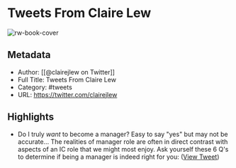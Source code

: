 # Tweets From Claire Lew

![rw-book-cover](https://pbs.twimg.com/profile_images/1778078801274318848/yexkPmJp.jpg)

## Metadata
- Author: [[@clairejlew on Twitter]]
- Full Title: Tweets From Claire Lew
- Category: #tweets
- URL: https://twitter.com/clairejlew

## Highlights
- Do I truly *want* to become a manager?
  Easy to say "yes" but may not be accurate... The realities of manager role are often in direct contrast with aspects of an IC role that we might most enjoy. 
  Ask yourself these 6 Q's to determine if being a manager is indeed right for you: ([View Tweet](https://twitter.com/clairejlew/status/1585689438922866707))
